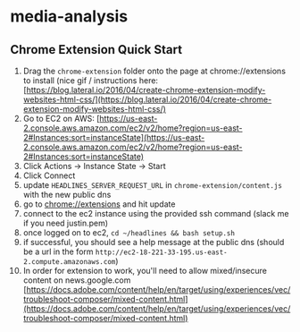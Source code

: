 # media-analysis

## Chrome Extension Quick Start 
1. Drag the `chrome-extension` folder onto the page at chrome://extensions to install (nice gif / instructions here: [https://blog.lateral.io/2016/04/create-chrome-extension-modify-websites-html-css/](https://blog.lateral.io/2016/04/create-chrome-extension-modify-websites-html-css/)
2. Go to EC2 on AWS: [https://us-east-2.console.aws.amazon.com/ec2/v2/home?region=us-east-2#Instances:sort=instanceState](https://us-east-2.console.aws.amazon.com/ec2/v2/home?region=us-east-2#Instances:sort=instanceState) 
3. Click Actions -> Instance State -> Start
4. Click Connect
5. update `HEADLINES_SERVER_REQUEST_URL` in `chrome-extension/content.js` with the new public dns
6. go to [chrome://extensions](chrome://extensions) and hit update
6. connect to the ec2 instance using the provided ssh command (slack me if you need justin.pem)
7. once logged on to ec2, `cd ~/headlines && bash setup.sh`
8. if successful, you should see a help message at the public dns (should be a url in the form `http://ec2-18-221-33-195.us-east-2.compute.amazonaws.com`)
9. In order for extension to work, you'll need to allow mixed/insecure content on news.google.com [https://docs.adobe.com/content/help/en/target/using/experiences/vec/troubleshoot-composer/mixed-content.html](https://docs.adobe.com/content/help/en/target/using/experiences/vec/troubleshoot-composer/mixed-content.html)
